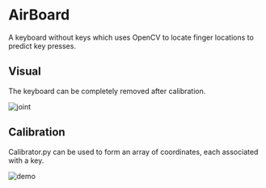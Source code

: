 # AirBoard
A keyboard without keys which uses OpenCV to locate finger locations to predict key presses. 

## Visual
The keyboard can be completely removed after calibration.

![joint](https://user-images.githubusercontent.com/62809012/120276119-49853080-c280-11eb-9949-66190d68516b.JPG)


## Calibration
Calibrator.py can be used to form an array of coordinates, each associated with a key.

![demo](https://user-images.githubusercontent.com/62809012/120268374-ae865980-c273-11eb-9057-50975c99cdcf.gif)
